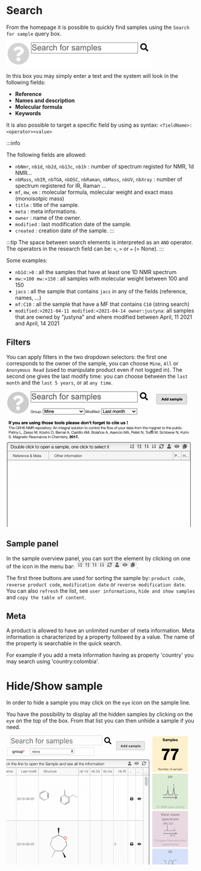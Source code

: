 # Search

From the homepage it is possible to quickly find samples using the `Search for sample` query box.

![search_query](search.png)

In this box you may simply enter a text and the system will look in the following fields:

>
- **Reference**
- **Names and description**
- **Molecular formula**
- **Keywords**

It is also possible to target a specific field by using as syntax: `<fieldName>:<operator><value>`

:::info

The following fields are allowed:

- `nbNmr`, `nb1d`, `nb2d`, `nb13c`, `nb1h` : number of spectrum registed for NMR, 1d NMR...
- `nbMass`, `nbIR`, `nbTGA`, `nbDSC`, `nbRaman`, `nbMass`, `nbUV`, `nbXray` : number of spectrum registered for IR, Raman ...
- `mf`, `mw`, `em` : molecular formula, molecular weight and exact mass (monoisotpic mass)
- `title` : title of the sample.
- `meta` : meta informations.
- `owner` : name of the owner.
- `modified` : last modification date of the sample.
- `created` : creation date of the sample.
:::

:::tip
The space between search elements is interpreted as an `AND` operator. The operators in the research field can be: `<`, `>` or `=` (= None).
:::

Some examples:

- `nb1d:>0` : all the samples that have at least one 1D NMR spectrum
- `mw:>100 mw:<150` : all samples with molecular weight between 100 and 150
- `jacs` : all the sample that contains `jacs` in any of the fields (reference, names, ...)
- `mf:C10` : all the sample that have a MF that contains `C10` (string search)
- `modified:>2021-04-11 modified:<2021-04-14 owner:justyna`: all samples that are owned by "justyna" and where modified between April, 11 2021 and April, 14 2021

## Filters

You can apply filters in the two dropdown selectors: the first one corresponds to the owner of the sample, you can choose `Mine`, `All` or `Anonymous Read` (used to manipulate product even if not logged in). The second one gives the last modify time: you can choose between the `last month` and the `last 5 years`, or at `any time`.

![filter_search](filter_search.gif)

## Sample panel

In the sample overview panel, you can sort the element by clicking on one of the icon in the menu bar: ![sort](sort_menu.png).

The first three buttons are used for sorting the sample by: `product code`, `reverse product code`, `modification date` or `reverse modification date`. You can also `refresh` the list, see `user informations`, `hide and show samples` and `copy the table of content`. 

## Meta

A product is allowed to have an unlimited number of meta information. Meta information is characterized by a property followed by a value. The name of the property is searchable in the quick search.

For example if you add a meta information having as property 'country' you may search using 'country:colombia'.

# Hide/Show sample

In order to hide a sample you may click on the `eye` icon on the sample line.

You have the possibility to display all the hidden samples by clicking on the `eye` on the
top of the box. From that list you can then unhide a sample if you need.

![](hidden.gif)
